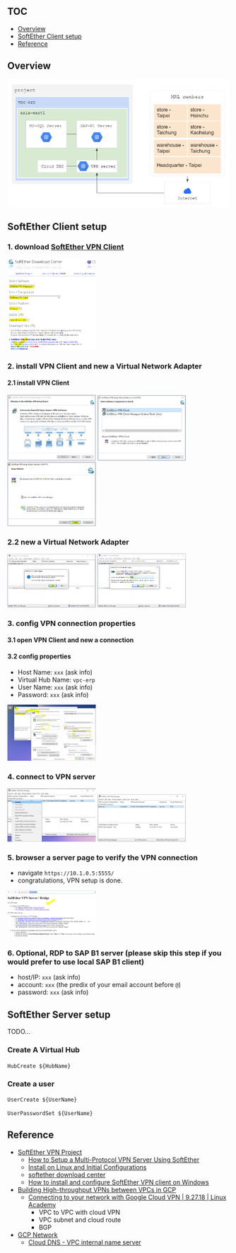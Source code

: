 ## TOC
* [Overview](#overview)
* [SoftEther Client setup](#softether-client-setup)
* [Reference](#reference)

## Overview

![](https://github.com/MRLIVING/vpn/blob/master/doc/img/mrl_network_overview.PNG)


##  SoftEther Client setup
### 1. download [SoftEther VPN Client](http://www.softether-download.com/en.aspx?product=softether)
<img src="https://github.com/MRLIVING/vpn/blob/master/doc/img/se_vpn_client_download.PNG" width="200" />

### 2. install VPN Client and new a Virtual Network Adapter
#### 2.1 install VPN Client
<img src="https://github.com/MRLIVING/vpn/blob/master/doc/img/se_vpn_client_install1.PNG" width="200" /> <img src="https://github.com/MRLIVING/vpn/blob/master/doc/img/se_vpn_client_install2.PNG" width="200" /> <img src="https://github.com/MRLIVING/vpn/blob/master/doc/img/se_vpn_client_install3.PNG" width="200" /> 

### 2.2 new a Virtual Network Adapter
<img src="https://github.com/MRLIVING/vpn/blob/master/doc/img/se_vpn_client_install4.PNG" width="200" /> <img src="https://github.com/MRLIVING/vpn/blob/master/doc/img/se_vpn_client_install5.PNG" width="200" />


### 3. config VPN connection properties  
#### 3.1 open VPN Client and new a connection
#### 3.2 config properties
* Host Name: `xxx` (ask info)
* Virtual Hub Name: `vpc-erp`
* User Name: `xxx` (ask info)
* Password: `xxx` (ask info)

<img src="https://github.com/MRLIVING/vpn/blob/master/doc/img/se_client_new_conn.PNG" width="200" />

### 4. connect to VPN server
<img src="https://github.com/MRLIVING/vpn/blob/master/doc/img/se_vpn_client_connect.PNG" width="200" />
<img src="https://github.com/MRLIVING/vpn/blob/master/doc/img/se_vpn_client_connect_ok.PNG" width="200" />

### 5. browser a server page to verify the VPN connection 
   * navigate `https://10.1.0.5:5555/` 
   * congratulations, VPN setup is done.
   
<img src="https://github.com/MRLIVING/vpn/blob/master/doc/img/se_vpn_server_page.PNG" width="200" />

### 6. Optional, RDP to SAP B1 server (please skip this step if you would prefer to use local SAP B1 client)
* host/IP:  `xxx` (ask info)
* account:  `xxx` (the predix of your email account before `@`)
* password: `xxx` (ask info)


##  SoftEther Server setup
TODO...

### Create A Virtual Hub
`HubCreate ${HubName}`

### Create a user
`UserCreate ${UserName}`

`UserPasswordSet ${UserName}`


## Reference
* [SoftEther VPN Project](https://www.softether.org/)
  * [How to Setup a Multi-Protocol VPN Server Using SoftEther](https://www.digitalocean.com/community/tutorials/how-to-setup-a-multi-protocol-vpn-server-using-softether)
  * [Install on Linux and Initial Configurations](https://www.softether.org/4-docs/1-manual/7._Installing_SoftEther_VPN_Server/7.3_Install_on_Linux_and_Initial_Configurations)
  * [softether download center](http://www.softether-download.com/en.aspx?product=softether)
  * [How to install and configure SoftEther VPN client on Windows](https://proprivacy.com/open-source/guides/install-configure-softether-vpn-device) 
* [Building High-throughput VPNs between VPCs in GCP](https://cloud.google.com/solutions/building-high-throughput-vpns#top_of_page)
  * [Connecting to your network with Google Cloud VPN | 9.27.18 | Linux Academy](https://www.youtube.com/watch?v=Uhws3bXR7sc)
    * VPC to VPC with cloud VPN
    * VPC subnet and cloud route
    * BGP
* [GCP Network](https://www.youtube.com/playlist?list=PLIivdWyY5sqJ0oXcnZYqOnuNRsLF9H48u)
  * [Cloud DNS - VPC internal name server](https://cloud.google.com/dns/docs/overview#vpc-name-resolution-order)
